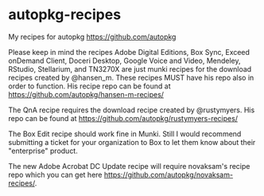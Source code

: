 autopkg-recipes
===============

My recipes for autopkg https://github.com/autopkg


Please keep in mind the recipes Adobe Digital Editions, Box Sync, Exceed onDemand Client, Doceri Desktop, Google Voice and Video, Mendeley, RStudio, Stellarium, and TN3270X are just munki recipes for the download recipes created by @hansen_m.  These recipes MUST have his repo also in order to function.  His recipe repo can be found at https://github.com/autopkg/hansen-m-recipes/

The QnA recipe requires the download recipe created by @rustymyers.  His repo can be found at https://github.com/autopkg/rustymyers-recipes/

The Box Edit recipe should work fine in Munki.  Still I would recommend submitting a ticket for your organization to Box to let them know about their "enterprise" product.

The new Adobe Acrobat DC Update recipe will require novaksam's recipe repo which you can get here https://github.com/autopkg/novaksam-recipes/.
